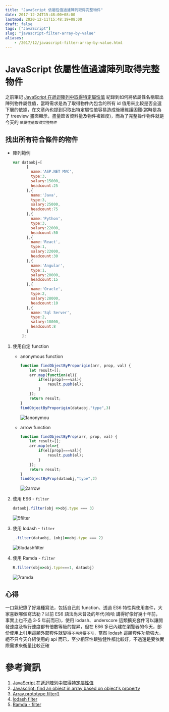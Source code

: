 ```yaml
---
title: "JavaScript 依屬性值過濾陣列取得完整物件"
date: 2017-12-24T15:48:00+08:00
lastmod: 2020-12-11T15:48:19+08:00
draft: false
tags: ["JavaScript"]
slug: "javascript-filter-array-by-value"
aliases:
    - /2017/12/javascript-filter-array-by-value.html
---
```

# JavaScript 依屬性值過濾陣列取得完整物件
之前筆記 [JavaScript 在遞迴陣列中取得特定屬性值](/2017/12/javascript-recursive-map.html) 紀錄到如何將依屬性名稱取出陣列物件屬性值，當時需求是為了取得物件內包含的所有 id 值用來比較是否全選下層的依據，在文章內也提到只取出特定屬性值容易造成後續維護困難(當時是為了 treeview 畫面顯示，盡量節省資料量及物件複雜度)，而為了完整操作物件就是今天的 `依屬性值取得完整物件`

## 找出所有符合條件的物件

*   陣列範例

    ```js
    var dataobj=[
          {
            name:'ASP.NET MVC',
            type:3,
            salary:15000,
            headcount:25
          },{
            name:'Java',
            type:3,
            salary:25000,
            headcount:75
          },{
            name:'Python',
            type:3,
            salary:22000,
            headcount:50
          },{
            name:'React',
            type:1,
            salary:22000,
            headcount:30
          },{
            name:'Angular',
            type:1,
            salary:20000,
            headcount:15
          },{
            name:'Oracle',
            type:2,
            salary:28000,
            headcount:10
          },{
            name:'Sql Server',
            type:2,
            salary:18000,
            headcount:8
          }
        ];
    ```

1.  使用自定 function
    *   anonymous function

        ```js
        function findObjectByProporigin(arr, prop, val) {
            let result=[];
            arr.map(function(el){
                if(el[prop]===val){
                    result.push(el);
                }
            });
            return result;
        }
        findObjectByProporigin(dataobj,"type",3)
        ```

        ![1anonymou](https://user-images.githubusercontent.com/3851540/34325037-17de8898-e8c1-11e7-9265-d12ba71f8581.png)

    *   arrow function

        ```js
        function findObjectByProp(arr, prop, val) {
            let result=[];
            arr.map(el=>{
                if(el[prop]===val){
                    result.push(el);
                }
            });
            return result;
        }
        findObjectByProp(dataobj,"type",2)
        ```

        ![2arrow](https://user-images.githubusercontent.com/3851540/34325038-1808ee4e-e8c1-11e7-801d-3e72610f1771.png)

2.  使用 ES6 - `filter`

    ```js
    dataobj.filter(obj =>obj.type === 3)
    ```

    ![5filter](https://user-images.githubusercontent.com/3851540/34325041-1884322a-e8c1-11e7-9366-99ced829e7f5.png)

3.  使用 lodash - `filter`

    ```js
    _.filter(dataobj, (obj)=>obj.type === 2)
    ```

    ![6lodashfilter](https://user-images.githubusercontent.com/3851540/34325042-18af282c-e8c1-11e7-8a73-d8ad4bff05d6.png)

4.  使用 Ramda - `filter`

    ```js
    R.filter(obj=>obj.type===1, dataobj)
    ```

    ![7ramda](https://user-images.githubusercontent.com/3851540/34325043-18d96a6a-e8c1-11e7-8276-02b4cc55ead3.png)

## 心得

一口氣紀錄了好幾種寫法，包括自己刻 function、透過 ES6 特性與使用套件，大家喜歡哪個寫法勒？以前 ES6 語法尚未普及的年代(哈哈 講得好像好幾十年前，事實上也不過 3-5 年前而已)，使用 lodash、underscore 這類擴充套件可以讓開發速度及執行速度都有倍數等級的提昇，但在 ES6 多已內建在瀏覽器的今天，部份使用上引用這類外部套件就變得`不再非要不可`，當然 lodash 這類套件功能強大，絕不只今天介紹使用的 api 而已，至少相容性跟強健性都比較好，不過還是要依實際需求來衡量比較正確

# 參考資訊

1.  [JavaScript 在遞迴陣列中取得特定屬性值](/2017/12/javascript-recursive-map.html)
2.  [Javascript: find an object in array based on object's property](https://www.linkedin.com/pulse/javascript-find-object-array-based-objects-property-rafael/)
3.  [Array.prototype.filter()](https://developer.mozilla.org/zh-TW/docs/Web/JavaScript/Reference/Global_Objects/Array/filter)
4.  [lodash filter](https://lodash.com/docs/4.17.4#filter)
5.  [Ramda - filter](http://ramdajs.com/docs/#filter)
